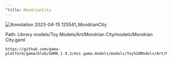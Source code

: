 ```yaml
---
^title: MondrianCity
---
```


![Annotation 2023-04-15 125541_MondrianCity](https://user-images.githubusercontent.com/4437331/232210514-d99820bb-15a2-4c1a-b448-66c65d3de3f5.png)

Path: Library models/Toy Models/Art/Mondrian City/models/Mondrian City.gaml

```gaml reference
https://github.com/gama-platform/gama/blob/GAMA_1.9.2/msi.gama.models/models/Toy%20Models/Art/Mondrian%20City/models/Mondrian%20City.gaml
```

